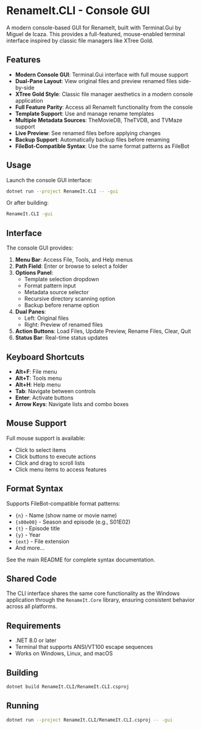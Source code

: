 # RenameIt.CLI - Console GUI

A modern console-based GUI for RenameIt, built with Terminal.Gui by Miguel de Icaza. This provides a full-featured, mouse-enabled terminal interface inspired by classic file managers like XTree Gold.

## Features

- **Modern Console GUI**: Terminal.Gui interface with full mouse support
- **Dual-Pane Layout**: View original files and preview renamed files side-by-side
- **XTree Gold Style**: Classic file manager aesthetics in a modern console application
- **Full Feature Parity**: Access all RenameIt functionality from the console
- **Template Support**: Use and manage rename templates
- **Multiple Metadata Sources**: TheMovieDB, TheTVDB, and TVMaze support
- **Live Preview**: See renamed files before applying changes
- **Backup Support**: Automatically backup files before renaming
- **FileBot-Compatible Syntax**: Use the same format patterns as FileBot

## Usage

Launch the console GUI interface:

```bash
dotnet run --project RenameIt.CLI -- -gui
```

Or after building:

```bash
RenameIt.CLI -gui
```

## Interface

The console GUI provides:

1. **Menu Bar**: Access File, Tools, and Help menus
2. **Path Field**: Enter or browse to select a folder
3. **Options Panel**: 
   - Template selection dropdown
   - Format pattern input
   - Metadata source selector
   - Recursive directory scanning option
   - Backup before rename option
4. **Dual Panes**:
   - Left: Original files
   - Right: Preview of renamed files
5. **Action Buttons**: Load Files, Update Preview, Rename Files, Clear, Quit
6. **Status Bar**: Real-time status updates

## Keyboard Shortcuts

- **Alt+F**: File menu
- **Alt+T**: Tools menu
- **Alt+H**: Help menu
- **Tab**: Navigate between controls
- **Enter**: Activate buttons
- **Arrow Keys**: Navigate lists and combo boxes

## Mouse Support

Full mouse support is available:
- Click to select items
- Click buttons to execute actions
- Click and drag to scroll lists
- Click menu items to access features

## Format Syntax

Supports FileBot-compatible format patterns:

- `{n}` - Name (show name or movie name)
- `{s00e00}` - Season and episode (e.g., S01E02)
- `{t}` - Episode title
- `{y}` - Year
- `{ext}` - File extension
- And more...

See the main README for complete syntax documentation.

## Shared Code

The CLI interface shares the same core functionality as the Windows application through the `RenameIt.Core` library, ensuring consistent behavior across all platforms.

## Requirements

- .NET 8.0 or later
- Terminal that supports ANSI/VT100 escape sequences
- Works on Windows, Linux, and macOS

## Building

```bash
dotnet build RenameIt.CLI/RenameIt.CLI.csproj
```

## Running

```bash
dotnet run --project RenameIt.CLI/RenameIt.CLI.csproj -- -gui
```

